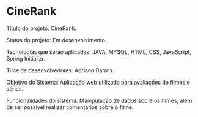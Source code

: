 # CineRank

Título do projeto: CineRank.

Status do projeto: Em desenvolvimento.

Tecnologias que serão aplicadas: JAVA, MYSQL, HTML, CSS, JavaScript, Spring Initializr.

Time de desenvolvedores: Adriano Barros.

Objetivo do Sistema: Aplicação web utilizada para avaliações de filmes e séries.

Funcionalidades do sistema: Manipulação de dados sobre os filmes, além de ser possível realizar comentários sobre o filme.
